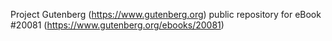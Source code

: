 Project Gutenberg (https://www.gutenberg.org) public repository for eBook #20081 (https://www.gutenberg.org/ebooks/20081)

